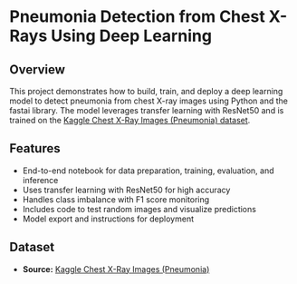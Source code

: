 # Pneumonia Detection from Chest X-Rays Using Deep Learning

## Overview

This project demonstrates how to build, train, and deploy a deep learning model to detect pneumonia from chest X-ray images using Python and the fastai library. The model leverages transfer learning with ResNet50 and is trained on the [Kaggle Chest X-Ray Images (Pneumonia) dataset](https://www.kaggle.com/paultimothymooney/chest-xray-pneumonia).

## Features

- End-to-end notebook for data preparation, training, evaluation, and inference
- Uses transfer learning with ResNet50 for high accuracy
- Handles class imbalance with F1 score monitoring
- Includes code to test random images and visualize predictions
- Model export and instructions for deployment


## Dataset

- **Source:** [Kaggle Chest X-Ray Images (Pneumonia)](https://www.kaggle.com/paultimothymooney/chest-xray-pneumonia)
